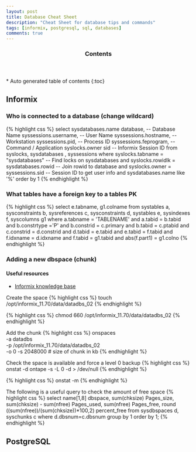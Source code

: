 ```yaml
---
layout: post
title: Database Cheat Sheet
description: "Cheat Sheet for database tips and commands"
tags: [informix, postgresql, sql, databases]
comments: true
---
```


<section id="table-of-contents" class="toc">
  <header>
    <h3>Contents</h3>
  </header>
<div id="drawer" markdown="1">
*  Auto generated table of contents
{:toc}
</div>
</section><!-- /#table-of-contents -->

## Informix

### Who is connected to a database (change wildcard)
{% highlight css %}
select
  sysdatabases.name database, -- Database Name
  syssessions.username,       -- User Name
  syssessions.hostname,       -- Workstation
  syssessions.pid,            -- Process ID
  syssessions.feprogram,      -- Command / Application
  syslocks.owner sid          -- Informix Session ID
from
  syslocks,
  sysdatabases ,
  syssessions
where
  syslocks.tabname = "sysdatabases"       -- Find locks on sysdatabases
and syslocks.rowidlk = sysdatabases.rowid -- Join rowid to database
and syslocks.owner   = syssessions.sid    -- Session ID to get user info
and sysdatabases.name like '%'
order by 1
{% endhighlight %}

### What tables have a foreign key to a tables PK
{% highlight css %}
select
  e.tabname,
  g1.colname
from
  systables      a,
  sysconstraints b,
  sysreferences  c,
  sysconstraints d,
  systables      e,
  sysindexes     f,
  syscolumns     g1
where
  a.tabname      = 'TABLENAME'
and a.tabid      = b.tabid
and b.constrtype ='P'
and b.constrid   = c.primary
and b.tabid      = c.ptabid
and c.constrid   = d.constrid
and d.tabid      = e.tabid
and e.tabid      = f.tabid
and f.idxname    = d.idxname
and f.tabid      = g1.tabid
and abs(f.part1) = g1.colno
{% endhighlight %}

### Adding a new dbspace (chunk)

#### Useful resources
* [Informix knowledge base](http://www-01.ibm.com/support/knowledgecenter/SSGU8G_12.1.0/com.ibm.adref.doc/ids_adr_0464.htm)


Create the space
{% highlight css %}
touch /opt/informix_11.70/data/datadbs_02
{% endhighlight %}

{% highlight css %}
chmod 660 /opt/informix_11.70/data/datadbs_02
{% endhighlight %}

Add the chunk
{% highlight css %}
onspaces \
  -a datadbs \
  -p /opt/informix_11.70/data/datadbs_02 \
  -o 0
  -s 2048000 # size of chunk in kb
{% endhighlight %}

Check the space is available and force a level 0 backup
{% highlight css %}
onstat -d
ontape -s -L 0 -d > /dev/null
{% endhighlight %}

{% highlight css %}
onstat -m
{% endhighlight %}

The following is a useful query to check the amount of free space
{% highlight css %}
select
  name[1,8] dbspace,
  sum(chksize) Pages_size,
  sum(chksize) - sum(nfree) Pages_used,
  sum(nfree) Pages_free,
  round ((sum(nfree))/(sum(chksize))*100,2) percent_free
from
  sysdbspaces d, syschunks c
where
  d.dbsnum=c.dbsnum
group by 1
order by 1;
{% endhighlight %}

## PostgreSQL
